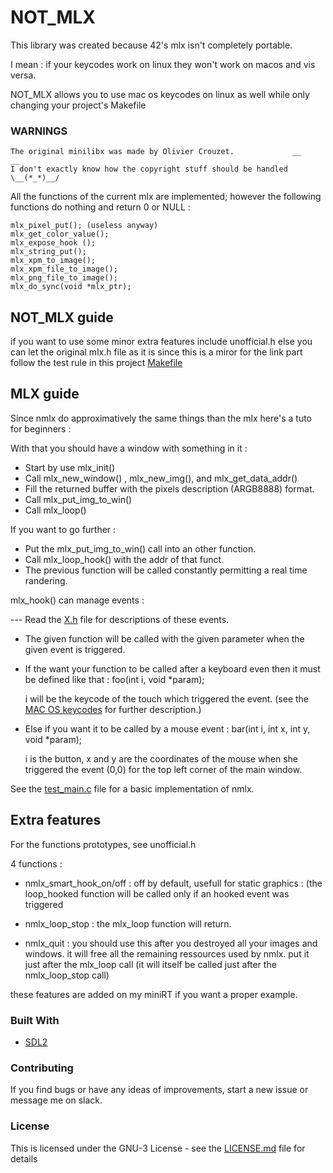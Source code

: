 # NOT_MLX

This library was created because 42's mlx isn't completely portable.

I mean : if your keycodes work on linux they won't work on macos and vis versa.

NOT_MLX allows you to use mac os keycodes on linux as well while only changing your project's Makefile

### WARNINGS
```
The original minilibx was made by Olivier Crouzet.             __           __
I don't exactly know how the copyright stuff should be handled   \__(*_*)__/
```
All the functions of the current mlx are implemented;
however the following functions do nothing and return 0 or NULL :
```
mlx_pixel_put(); (useless anyway)
mlx_get_color_value();
mlx_expose_hook ();
mlx_string_put();
mlx_xpm_to_image();
mlx_xpm_file_to_image();
mlx_png_file_to_image();
mlx_do_sync(void *mlx_ptr);
```

## NOT_MLX guide

if you want to use some minor extra features include unofficial.h
else you can let the original mlx.h file as it is since this is a miror
for the link part follow the test rule in this project [Makefile](Makefile)

## MLX guide

Since nmlx do approximatively the same things than the mlx here's a tuto for beginners :

With that you should have a window with something in it :

* Start by use mlx_init()
* Call mlx_new_window() , mlx_new_img(), and mlx_get_data_addr()
* Fill the returned buffer with the pixels description (ARGB8888) format.
* Call mlx_put_img_to_win()
* Call mlx_loop()

If you want to go further :

* Put the mlx_put_img_to_win() call into an other function.
* Call mlx_loop_hook() with the addr of that funct.
* The previous function will be called constantly permitting a real time randering.


mlx_hook() can manage events :

--- Read the [X.h](incs/X.h) file for descriptions of these events.

* The given function will be called with the given parameter when the given event is triggered.

* If the want your function to be called after a keyboard even then it must be defined like that : foo(int i, void *param);

     i will be the keycode of the touch which triggered the event. (see the [MAC OS keycodes]( https://eastmanreference.com/complete-list-of-applescript-key-codes) for further description.)


* Else if you want it to be called by a mouse event : bar(int i, int x, int y, void *param);

     i is the button, x and y are the coordinates of the mouse when she triggered the event (0,0) for the top left corner of the main window.

See the [test_main.c](test_srcs/main.c) file for a basic implementation of nmlx.

## Extra features

For the functions prototypes, see unofficial.h

4 functions :

* nmlx_smart_hook_on/off : off by default, usefull for static graphics : (the loop_hooked function will be called only if an hooked event was triggered

* nmlx_loop_stop : the mlx_loop function will return.

* nmlx_quit : you should use this after you destroyed all your images and windows.
              it will free all the remaining ressources used by nmlx.
              put it just after the mlx_loop call (it will itself be called just after the nmlx_loop_stop call)

these features are added on my miniRT if you want a proper example.

### Built With

* [SDL2](https://www.libsdl.org/download-2.0.php)

### Contributing

If you find bugs or have any ideas of improvements, start a new issue or message me on slack.

### License

This is licensed under the GNU-3 License - see the [LICENSE.md](LICENSE.md) file for details
